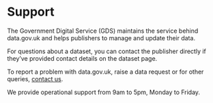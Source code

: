 # Support

The Government Digital Service (GDS) maintains the service behind data.gov.uk and helps publishers to manage and update their data.

For questions about a dataset, you can contact the publisher directly if they’ve provided contact details on the dataset page.

To report a problem with data.gov.uk, raise a data request or for other queries, [contact us](https://data.gov.uk/support).

We provide operational support from 9am to 5pm, Monday to Friday.
